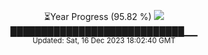 <p align="center">
⏳Year Progress (95.82 %) <img src="https://file5s.ratemyserver.net/mobs/1062.gif"><br>
████████████████████████████▁▁ <br>
<sub>Updated: Sat, 16 Dec 2023 18:02:40 GMT</sub>
</p>

